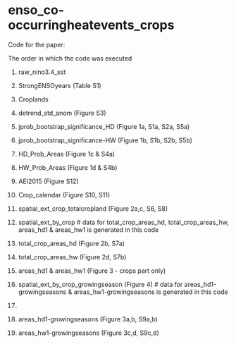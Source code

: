# enso_co-occurringheatevents_crops

Code for the paper: 

The order in which the code was executed

1. raw_nino3.4_sst
2. StrongENSOyears (Table S1)
3. Croplands
4. detrend_std_anom (Figure S3)
5. jprob_bootstrap_significance_HD (Figure 1a, S1a, S2a, S5a)
6. jprob_bootstrap_significance-HW (Figure 1b, S1b, S2b, S5b)
7. HD_Prob_Areas (Figure 1c & S4a)
8. HW_Prob_Areas (Figure 1d & S4b)
9. AEI2015 (Figure S12)
10. Crop_calendar (Figure S10, S11) 
11. spatial_ext_crop_totalcropland (Figure 2a,c, S6, S8)
12. spatial_ext_by_crop # data for total_crop_areas_hd, total_crop_areas_hw, areas_hd1 & areas_hw1 is generated in this code 
13. total_crop_areas_hd (Figure 2b, S7a)
14. total_crop_areas_hw (Figure 2d, S7b)
15. areas_hd1 & areas_hw1 (Figure 3 - crops part only)
16. spatial_ext_by_crop_growingseason (Figure 4) # data for areas_hd1-growingseasons & areas_hw1-growingseasons is generated in this code

17. 
18. areas_hd1-growingseasons (Figure 3a,b, S9a,b)
19. areas_hw1-growingseasons (Figure 3c,d, S9c,d)

